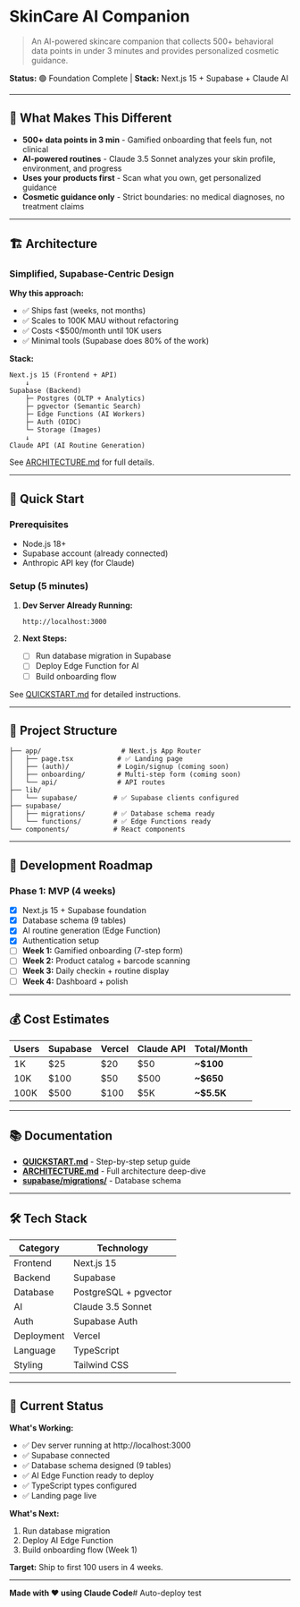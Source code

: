 # SkinCare AI Companion

> An AI-powered skincare companion that collects 500+ behavioral data points in under 3 minutes and provides personalized cosmetic guidance.

**Status:** 🟢 Foundation Complete | **Stack:** Next.js 15 + Supabase + Claude AI

---

## 🎯 What Makes This Different

- **500+ data points in 3 min** - Gamified onboarding that feels fun, not clinical
- **AI-powered routines** - Claude 3.5 Sonnet analyzes your skin profile, environment, and progress
- **Uses your products first** - Scan what you own, get personalized guidance
- **Cosmetic guidance only** - Strict boundaries: no medical diagnoses, no treatment claims

---

## 🏗️ Architecture

### Simplified, Supabase-Centric Design

**Why this approach:**
- ✅ Ships fast (weeks, not months)
- ✅ Scales to 100K MAU without refactoring
- ✅ Costs <$500/month until 10K users
- ✅ Minimal tools (Supabase does 80% of the work)

**Stack:**
```
Next.js 15 (Frontend + API)
    ↓
Supabase (Backend)
    ├─ Postgres (OLTP + Analytics)
    ├─ pgvector (Semantic Search)
    ├─ Edge Functions (AI Workers)
    ├─ Auth (OIDC)
    └─ Storage (Images)
    ↓
Claude API (AI Routine Generation)
```

See [ARCHITECTURE.md](./ARCHITECTURE.md) for full details.

---

## 🚀 Quick Start

### Prerequisites
- Node.js 18+
- Supabase account (already connected)
- Anthropic API key (for Claude)

### Setup (5 minutes)

1. **Dev Server Already Running:**
   ```
   http://localhost:3000
   ```

2. **Next Steps:**
   - [ ] Run database migration in Supabase
   - [ ] Deploy Edge Function for AI
   - [ ] Build onboarding flow

See [QUICKSTART.md](./QUICKSTART.md) for detailed instructions.

---

## 📁 Project Structure

```
├── app/                    # Next.js App Router
│   ├── page.tsx           # ✅ Landing page
│   ├── (auth)/            # Login/signup (coming soon)
│   ├── onboarding/        # Multi-step form (coming soon)
│   └── api/               # API routes
├── lib/
│   └── supabase/         # ✅ Supabase clients configured
├── supabase/
│   ├── migrations/       # ✅ Database schema ready
│   └── functions/        # ✅ Edge Functions ready
└── components/           # React components
```

---

## 🎨 Development Roadmap

### Phase 1: MVP (4 weeks)

- [x] Next.js 15 + Supabase foundation
- [x] Database schema (9 tables)
- [x] AI routine generation (Edge Function)
- [x] Authentication setup
- [ ] **Week 1:** Gamified onboarding (7-step form)
- [ ] **Week 2:** Product catalog + barcode scanning
- [ ] **Week 3:** Daily checkin + routine display
- [ ] **Week 4:** Dashboard + polish

---

## 💰 Cost Estimates

| **Users** | **Supabase** | **Vercel** | **Claude API** | **Total/Month** |
|-----------|--------------|------------|----------------|-----------------|
| 1K        | $25          | $20        | $50            | **~$100**       |
| 10K       | $100         | $50        | $500           | **~$650**       |
| 100K      | $500         | $100       | $5K            | **~$5.5K**      |

---

## 📚 Documentation

- **[QUICKSTART.md](./QUICKSTART.md)** - Step-by-step setup guide
- **[ARCHITECTURE.md](./ARCHITECTURE.md)** - Full architecture deep-dive
- **[supabase/migrations/](./supabase/migrations/)** - Database schema

---

## 🛠️ Tech Stack

| **Category** | **Technology** |
|-------------|----------------|
| Frontend | Next.js 15 |
| Backend | Supabase |
| Database | PostgreSQL + pgvector |
| AI | Claude 3.5 Sonnet |
| Auth | Supabase Auth |
| Deployment | Vercel |
| Language | TypeScript |
| Styling | Tailwind CSS |

---

## 🎉 Current Status

**What's Working:**
- ✅ Dev server running at http://localhost:3000
- ✅ Supabase connected
- ✅ Database schema designed (9 tables)
- ✅ AI Edge Function ready to deploy
- ✅ TypeScript types configured
- ✅ Landing page live

**What's Next:**
1. Run database migration
2. Deploy AI Edge Function
3. Build onboarding flow (Week 1)

**Target:** Ship to first 100 users in 4 weeks.

---

**Made with ❤️ using Claude Code**# Auto-deploy test
